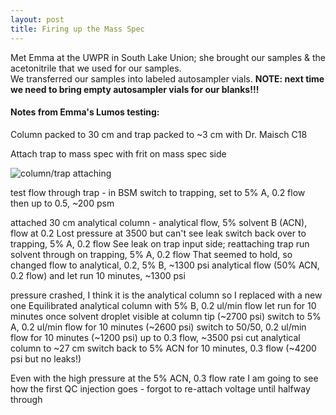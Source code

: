 ```yaml
---
layout: post
title: Firing up the Mass Spec
---
```


Met Emma at the UWPR in South Lake Union; she brought our samples & the acetonitrile that we used for our samples.  
We transferred our samples into labeled autosampler vials. **NOTE: next time we need to bring empty autosampler vials for our blanks!!!** 

#### Notes from Emma's Lumos testing: 

Column packed to 30 cm and trap packed to ~3 cm with Dr. Maisch C18

Attach trap to mass spec with frit on mass spec side

![column/trap attaching](https://github.com/laurahspencer/LabNotebook/blob/master/images/2017-01-24_mass-spec-setup.JPG?raw=true)

test flow through trap - in BSM switch to trapping, set to 5% A, 0.2 flow
then up to 0.5, ~200 psm

attached 30 cm analytical column - analytical flow, 5% solvent B (ACN), flow at 0.2
Lost pressure at 3500 but can't see leak
switch back over to trapping, 5% A, 0.2 flow
See leak on trap input side; reattaching trap
run solvent through on trapping, 5% A, 0.2 flow
That seemed to hold, so changed flow to analytical, 0.2, 5% B, ~1300 psi
analytical flow (50% ACN, 0.2 flow) and let run 10 minutes, ~1300 psi

pressure crashed, I think it is the analytical column so I replaced with a new one
Equilibrated analytical column with 5% B, 0.2 ul/min flow
let run for 10 minutes once solvent droplet visible at column tip (~2700 psi)
switch to 5% A, 0.2 ul/min flow for 10 minutes (~2600 psi)
switch to 50/50, 0.2 ul/min flow for 10 minutes (~1200 psi)
up to 0.3 flow, ~3500 psi
cut analytical column to ~27 cm
switch back to 5% ACN for 10 minutes, 0.3 flow (~4200 psi but no leaks!)

Even with the high pressure at the 5% ACN, 0.3 flow rate I am going to see how the first QC injection goes - forgot to re-attach voltage until halfway through

